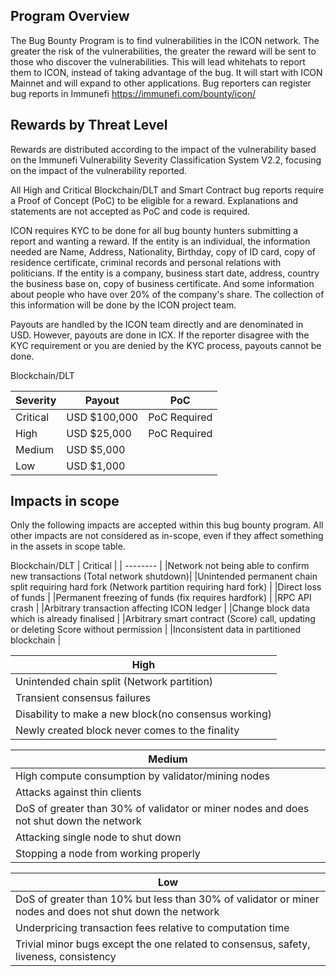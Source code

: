 ## Program Overview
The Bug Bounty Program is to find vulnerabilities in the ICON network. The greater the risk of the vulnerabilities, the greater the reward will be sent to those who discover the vulnerabilities. This will lead whitehats to report them to ICON, instead of taking advantage of the bug. It will start with ICON Mainnet and will expand to other applications.
Bug reporters can register bug reports in Immunefi 
https://immunefi.com/bounty/icon/

## Rewards by Threat Level
Rewards are distributed according to the impact of the vulnerability based on the Immunefi Vulnerability Severity Classification System V2.2, focusing on the impact of the vulnerability reported.

All High and Critical Blockchain/DLT and Smart Contract bug reports require a Proof of Concept (PoC) to be eligible for a reward. Explanations and statements are not accepted as PoC and code is required.

ICON requires KYC to be done for all bug bounty hunters submitting a report and wanting a reward. If the entity is an individual, the information needed are Name, Address, Nationality, Birthday, copy of ID card, copy of residence certificate, criminal records and personal relations with politicians. If the entity is a company, business start date, address, country the business base on, copy of business certificate. And some information about people who have over 20% of the company's share. The collection of this information will be done by the ICON project team.

Payouts are handled by the ICON team directly and are denominated in USD. However, payouts are done in ICX. If the reporter disagree with the KYC requirement or you are denied by the KYC process, payouts cannot be done.

Blockchain/DLT

| Severity | Payout       | PoC |
| --------- | -------------- | ----- |
|Critical | USD $100,000 | PoC Required |
|High     |USD $25,000   | PoC Required |
|Medium   |USD $5,000    |              |
|Low      |USD $1,000    |              |



## Impacts in scope
Only the following impacts are accepted within this bug bounty program. All other impacts are not considered as in-scope, even if they affect something in the assets in scope table.

Blockchain/DLT
| Critical |
| -------- |
|Network not being able to confirm new transactions (Total network shutdown)|
|Unintended permanent chain split requiring hard fork (Network partition requiring hard fork) |
|Direct loss of funds |
|Permanent freezing of funds (fix requires hardfork) |
|RPC API crash |
|Arbitrary transaction affecting ICON ledger |
|Change block data which is already finalised |
|Arbitrary smart contract (Score) call, updating or deleting Score without permission |
|Inconsistent data in partitioned blockchain |



| High |
| -------- |
|Unintended chain split (Network partition) |
|Transient consensus failures |
|Disability to make a new block(no consensus working) |
|Newly created block never comes to the finality |



| Medium |
| -------- |
|High compute consumption by validator/mining nodes |
|Attacks against thin clients |
|DoS of greater than 30% of validator or miner nodes and does not shut down the network |
|Attacking single node to shut down |
|Stopping a node from working properly |



| Low |
| -------- |
|DoS of greater than 10% but less than 30% of validator or miner nodes and does not shut down the network |
|Underpricing transaction fees relative to computation time | 
|Trivial minor bugs except the one related to consensus, safety, liveness, consistency |



